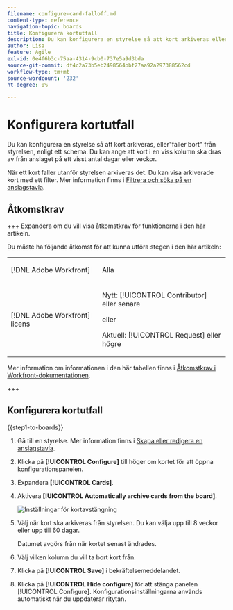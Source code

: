 ```yaml
---
filename: configure-card-falloff.md
content-type: reference
navigation-topic: boards
title: Konfigurera kortutfall
description: Du kan konfigurera en styrelse så att kort arkiveras eller faller bort från styrelsen enligt ett schema.
author: Lisa
feature: Agile
exl-id: 0e4f6b3c-75aa-4314-9cb0-737e5a9d3bda
source-git-commit: df4c2a73b5eb2498564bbf27aa92a297388562cd
workflow-type: tm+mt
source-wordcount: '232'
ht-degree: 0%

---
```


# Konfigurera kortutfall

Du kan konfigurera en styrelse så att kort arkiveras, eller&quot;faller bort&quot; från styrelsen, enligt ett schema. Du kan ange att kort i en viss kolumn ska dras av från anslaget på ett visst antal dagar eller veckor.

När ett kort faller utanför styrelsen arkiveras det. Du kan visa arkiverade kort med ett filter. Mer information finns i [Filtrera och söka på en anslagstavla](/help/quicksilver/agile/get-started-with-boards/filter-search-in-board.md).

## Åtkomstkrav

+++ Expandera om du vill visa åtkomstkrav för funktionerna i den här artikeln.

Du måste ha följande åtkomst för att kunna utföra stegen i den här artikeln:

<table style="table-layout:auto"> 
 <col> 
 <col> 
 <tbody> 
  <tr> 
   <td role="rowheader">[!DNL Adobe Workfront]</td> 
   <td> <p>Alla</p> </td> 
  </tr> 
  <tr> 
   <td role="rowheader">[!DNL Adobe Workfront] licens</td> 
   <td> 
   <p>Nytt: [!UICONTROL Contributor] eller senare</p> 
   <p>eller</p>
   <p>Aktuell: [!UICONTROL Request] eller högre</p>
   </td> 
  </tr> 
 </tbody> 
</table>

Mer information om informationen i den här tabellen finns i [Åtkomstkrav i Workfront-dokumentationen](/help/quicksilver/administration-and-setup/add-users/access-levels-and-object-permissions/access-level-requirements-in-documentation.md).

+++

## Konfigurera kortutfall

{{step1-to-boards}}

1. Gå till en styrelse. Mer information finns i [Skapa eller redigera en anslagstavla](../../agile/get-started-with-boards/create-edit-board.md).
1. Klicka på **[!UICONTROL Configure]** till höger om kortet för att öppna konfigurationspanelen.
1. Expandera **[!UICONTROL Cards]**.
1. Aktivera **[!UICONTROL Automatically archive cards from the board]**.

   ![Inställningar för kortavstängning](assets/card-falloff-switch.png)

1. Välj när kort ska arkiveras från styrelsen. Du kan välja upp till 8 veckor eller upp till 60 dagar.

   Datumet avgörs från när kortet senast ändrades.

1. Välj vilken kolumn du vill ta bort kort från.
1. Klicka på **[!UICONTROL Save]** i bekräftelsemeddelandet.
1. Klicka på **[!UICONTROL Hide configure]** för att stänga panelen [!UICONTROL Configure]. Konfigurationsinställningarna används automatiskt när du uppdaterar ritytan.
